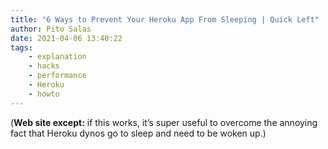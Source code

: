 ```yaml
---
title: "6 Ways to Prevent Your Heroku App From Sleeping | Quick Left"
author: Pito Salas
date: 2021-04-06 13:40:22
tags:
    - explanation
    - hacks
    - performance
    - Heroku
    - howto
---
```



(**Web site except:** if this works, it’s super useful to overcome the annoying fact that Heroku dynos go to sleep and need to be woken up.) 
